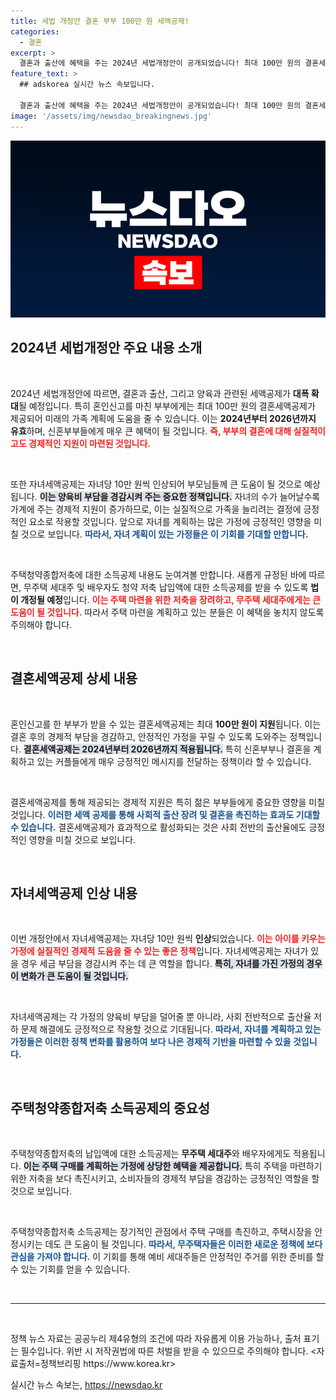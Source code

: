```yaml
---
title: 세법 개정안 결혼 부부 100만 원 세액공제!
categories:
  - 결혼
excerpt: >
  결혼과 출산에 혜택을 주는 2024년 세법개정안이 공개되었습니다! 최대 100만 원의 결혼세액공제와 자녀당 10만 원의 세액 공제로 당신의 재정에 도움을 줄 기회를 놓치지 마세요!
feature_text: >
  ## adskorea 실시간 뉴스 속보입니다.

  결혼과 출산에 혜택을 주는 2024년 세법개정안이 공개되었습니다! 최대 100만 원의 결혼세액공제와 자녀당 10만 원의 세액 공제로 당신의 재정에 도움을 줄 기회를 놓치지 마세요!
image: '/assets/img/newsdao_breakingnews.jpg'
---
```


<p><img src="/assets/img/newsdao_breakingnews.jpg" alt="adskorea 속보" /></p>

<h2 data-ke-size="size26">2024년 세법개정안 주요 내용 소개</h2>

<p data-ke-size="size16">&nbsp;</p>

<p>2024년 세법개정안에 따르면, 결혼과 출산, 그리고 양육과 관련된 세액공제가 <strong>대폭 확대</strong>될 예정입니다. 특히 혼인신고를 마친 부부에게는 최대 100만 원의 결혼세액공제가 제공되어 미래의 가족 계획에 도움을 줄 수 있습니다. 이는 <strong>2024년부터 2026년까지 유효</strong>하며, 신혼부부들에게 매우 큰 혜택이 될 것입니다. <b><span style="color: #ee2323;">즉, 부부의 결혼에 대해 실질적이고도 경제적인 지원이 마련된 것입니다.</span></b> </p>

<p data-ke-size="size16">&nbsp;</p>

<p>또한 자녀세액공제는 자녀당 10만 원씩 인상되어 부모님들께 큰 도움이 될 것으로 예상됩니다. <b><span style="background-color: #21538527;">이는 양육비 부담을 경감시켜 주는 중요한 정책입니다.</span></b> 자녀의 수가 늘어날수록 가계에 주는 경제적 지원이 증가하므로, 이는 실질적으로 가족을 늘리려는 결정에 긍정적인 요소로 작용할 것입니다. 앞으로 자녀를 계획하는 많은 가정에 긍정적인 영향을 미칠 것으로 보입니다. <b><span style="color: #1a5490;">따라서, 자녀 계획이 있는 가정들은 이 기회를 기대할 만합니다.</span></b></p>

<p data-ke-size="size16">&nbsp;</p>

<p>주택청약종합저축에 대한 소득공제 내용도 눈여겨볼 만합니다. 새롭게 규정된 바에 따르면, 무주택 세대주 및 배우자도 청약 저축 납입액에 대한 소득공제를 받을 수 있도록 <strong>법이 개정될 예정</strong>입니다. <b><span style="color: #ee2323;">이는 주택 마련을 위한 저축을 장려하고, 무주택 세대주에게는 큰 도움이 될 것입니다.</span></b> 따라서 주택 마련을 계획하고 있는 분들은 이 혜택을 놓치지 않도록 주의해야 합니다.</p>

<p data-ke-size="size16">&nbsp;</p>

<h2 data-ke-size="size26">결혼세액공제 상세 내용</h2>

<p data-ke-size="size16">&nbsp;</p>

<p>혼인신고를 한 부부가 받을 수 있는 결혼세액공제는 최대 <strong>100만 원이 지원</strong>됩니다. 이는 결혼 후의 경제적 부담을 경감하고, 안정적인 가정을 꾸릴 수 있도록 도와주는 정책입니다. <b><span style="background-color: #21538527;">결혼세액공제는 2024년부터 2026년까지 적용됩니다.</span></b> 특히 신혼부부나 결혼을 계획하고 있는 커플들에게 매우 긍정적인 메시지를 전달하는 정책이라 할 수 있습니다.</p>

<p data-ke-size="size16">&nbsp;</p>

<p>결혼세액공제를 통해 제공되는 경제적 지원은 특히 젊은 부부들에게 중요한 영향을 미칠 것입니다. <b><span style="color: #1a5490;">이러한 세액 공제를 통해 사회적 출산 장려 및 결혼을 촉진하는 효과도 기대할 수 있습니다.</span></b> 결혼세액공제가 효과적으로 활성화되는 것은 사회 전반의 출산율에도 긍정적인 영향을 미칠 것으로 보입니다.</p>

<p data-ke-size="size16">&nbsp;</p>

<h2 data-ke-size="size26">자녀세액공제 인상 내용</h2>

<p data-ke-size="size16">&nbsp;</p>

<p>이번 개정안에서 자녀세액공제는 자녀당 10만 원씩 <strong>인상</strong>되었습니다. <b><span style="color: #ee2323;">이는 아이를 키우는 가정에 실질적인 경제적 도움을 줄 수 있는 좋은 정책</span></b>입니다. 자녀세액공제는 자녀가 있을 경우 세금 부담을 경감시켜 주는 데 큰 역할을 합니다. <b><span style="background-color: #21538527;">특히, 자녀를 가진 가정의 경우 이 변화가 큰 도움이 될 것입니다.</span></b></p>

<p data-ke-size="size16">&nbsp;</p>

<p>자녀세액공제는 각 가정의 양육비 부담을 덜어줄 뿐 아니라, 사회 전반적으로 출산율 저하 문제 해결에도 긍정적으로 작용할 것으로 기대됩니다. <b><span style="color: #1a5490;">따라서, 자녀를 계획하고 있는 가정들은 이러한 정책 변화를 활용하여 보다 나은 경제적 기반을 마련할 수 있을 것입니다.</span></b></p>

<p data-ke-size="size16">&nbsp;</p>

<h2 data-ke-size="size26">주택청약종합저축 소득공제의 중요성</h2>

<p data-ke-size="size16">&nbsp;</p>

<p>주택청약종합저축의 납입액에 대한 소득공제는 <strong>무주택 세대주</strong>와 배우자에게도 적용됩니다. <b><span style="background-color: #21538527;">이는 주택 구매를 계획하는 가정에 상당한 혜택을 제공합니다.</span></b> 특히 주택을 마련하기 위한 저축을 보다 촉진시키고, 소비자들의 경제적 부담을 경감하는 긍정적인 역할을 할 것으로 보입니다. </p>

<p data-ke-size="size16">&nbsp;</p>

<p>주택청약종합저축 소득공제는 장기적인 관점에서 주택 구매를 촉진하고, 주택시장을 안정시키는 데도 큰 도움이 될 것입니다. <b><span style="color: #1a5490;">따라서, 무주택자들은 이러한 새로운 정책에 보다 관심을 가져야 합니다.</span></b> 이 기회를 통해 예비 세대주들은 안정적인 주거를 위한 준비를 할 수 있는 기회를 얻을 수 있습니다. </p>

<p data-ke-size="size16">&nbsp;</p>

<hr/>

<p data-ke-size="size16">&nbsp;</p>

<p>정책 뉴스 자료는 공공누리 제4유형의 조건에 따라 자유롭게 이용 가능하나, 출처 표기는 필수입니다. 위반 시 저작권법에 따른 처벌을 받을 수 있으므로 주의해야 합니다. &lt;자료출처=정책브리핑 https://www.korea.kr></p>
실시간 뉴스 속보는, <a href="https://newsdao.kr" rel="dofollow">https://newsdao.kr</a>


